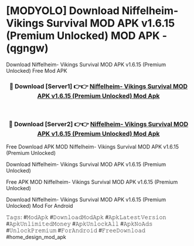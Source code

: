 # [MODYOLO] Download Niffelheim- Vikings Survival MOD APK v1.6.15 (Premium Unlocked) MOD APK - (qgngw)
Download Niffelheim- Vikings Survival MOD APK v1.6.15 (Premium Unlocked) Free Mod APK

<div align="center">
<h3>🔴 Download [Server1] 👉👉 <a href="https://apk-comot.site?title=Niffelheim-_Vikings_Survival_MOD_APK_v1.6.15_(Premium_Unlocked)">Niffelheim- Vikings Survival MOD APK v1.6.15 (Premium Unlocked) Mod Apk</a></h3><br>

<h3>🔴 Download [Server2] 👉👉 <a href="https://apk-comot.site?title=Niffelheim-_Vikings_Survival_MOD_APK_v1.6.15_(Premium_Unlocked)">Niffelheim- Vikings Survival MOD APK v1.6.15 (Premium Unlocked) Mod Apk</a></h3>
</div>


Free Download APK MOD Niffelheim- Vikings Survival MOD APK v1.6.15 (Premium Unlocked)

Download Niffelheim- Vikings Survival MOD APK v1.6.15 (Premium Unlocked) 

Free APK MOD Niffelheim- Vikings Survival MOD APK v1.6.15 (Premium Unlocked) 

Download Niffelheim- Vikings Survival MOD APK v1.6.15 (Premium Unlocked) Mod For Android

𝚃𝚊𝚐𝚜: #𝙼𝚘𝚍𝙰𝚙𝚔 #𝙳𝚘𝚠𝚗𝚕𝚘𝚊𝚍𝙼𝚘𝚍𝙰𝚙𝚔 #𝙰𝚙𝚔𝙻𝚊𝚝𝚎𝚜𝚝𝚅𝚎𝚛𝚜𝚒𝚘𝚗 #𝙰𝚙𝚔𝚄𝚗𝚕𝚒𝚖𝚒𝚝𝚎𝚍𝙼𝚘𝚗𝚎𝚢 #𝙰𝚙𝚔𝚄𝚗𝚕𝚘𝚌𝚔𝙰𝚕𝚕 #𝙰𝚙𝚔𝙽𝚘𝙰𝚍𝚜 #𝚄𝚗𝚕𝚘𝚌𝚔𝙿𝚛𝚎𝚖𝚒𝚞𝚖 #𝙵𝚘𝚛𝙰𝚗𝚍𝚛𝚘𝚒𝚍 #𝙵𝚛𝚎𝚎𝙳𝚘𝚠𝚗𝚕𝚘𝚊𝚍 #home_design_mod_apk